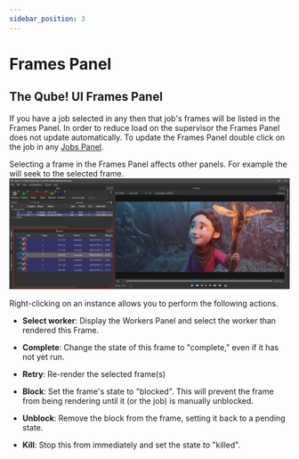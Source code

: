 ```yaml
---
sidebar_position: 3
---
```


# Frames Panel

## The Qube! UI Frames Panel

If you have a job selected in any then that job's frames will be
listed in the Frames Panel. In order to reduce load on the supervisor
the Frames Panel does not update automatically. To update the Frames
Panel double click on the job in any [Jobs Panel](Jobs+Panel).

Selecting a frame in the Frames Panel affects other panels. For
example the will seek to the selected frame.\
![image](img/414911724f570b25c7803d07893ca77156c91dc4.png)

Right-clicking on an instance allows you to perform the following
actions.

-   **Select worker**: Display the Workers Panel and select the worker
    than rendered this Frame.

-   **Complete**: Change the state of this frame to "complete," even
    if it has not yet run.

-   **Retry**: Re-render the selected frame(s)

-   **Block**: Set the frame's state to "blocked".  This will prevent
    the frame from being rendering until it (or the job) is manually
    unblocked.

-   **Unblock**: Remove the block from the frame, setting it back to a
    pending state.

-   **Kill**: Stop this from immediately and set the state to
    "killed".

